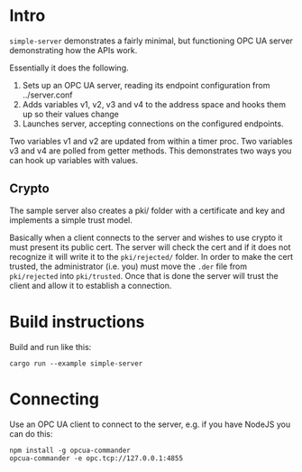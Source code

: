 # Intro

`simple-server` demonstrates a fairly minimal, but functioning OPC UA server demonstrating how the APIs work. 

Essentially it does the following.

1. Sets up an OPC UA server, reading its endpoint configuration from ../server.conf
2. Adds variables v1, v2, v3 and v4 to the address space and hooks them up so their values change
3. Launches server, accepting connections on the configured endpoints.

Two variables v1 and v2 are updated from within a timer proc. Two variables v3 and v4 are polled from getter methods.
This demonstrates two ways you can hook up variables with values.

## Crypto

The sample server also creates a pki/ folder with a certificate and key and implements a simple trust model.

Basically when a client connects to the server and wishes to use crypto it must present its public cert. The server will
check the cert and if it does not recognize it will write it to the `pki/rejected/` folder. In order to make the cert trusted,
the administrator (i.e. you) must move the `.der` file from `pki/rejected` into `pki/trusted`. Once that is done the server
will trust the client and allow it to establish a connection. 

# Build instructions

Build and run like this:

```
cargo run --example simple-server
```

# Connecting

Use an OPC UA client to connect to the server, e.g. if you have NodeJS you can do this:

```
npm install -g opcua-commander
opcua-commander -e opc.tcp://127.0.0.1:4855
```

